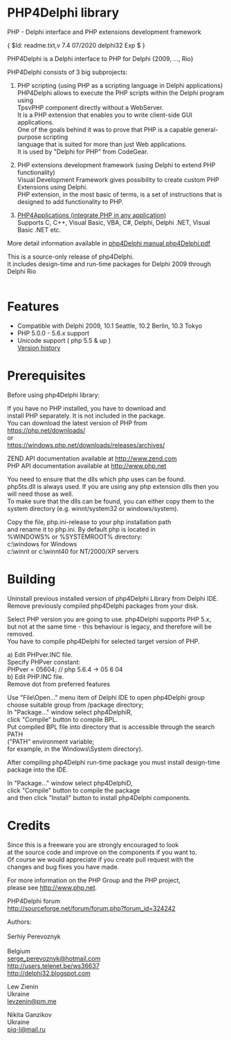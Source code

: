 # PHP4Delphi library                       

PHP - Delphi interface and PHP extensions development framework                  

{ $Id: readme.txt,v 7.4 07/2020 delphi32 Exp $ } 

PHP4Delphi is a Delphi interface to PHP for Delphi {2009, ..., Rio}

PHP4Delphi consists of 3 big subprojects:

1. PHP scripting (using PHP as a scripting language in Delphi applications) <br>
PHP4Delphi allows to execute the PHP scripts within the Delphi program using <br>
TpsvPHP component directly without a WebServer.  <br>
It is a PHP extension that enables you to write client-side GUI applications.  <br>
One of the goals behind it was to prove that PHP is a capable general-purpose scripting <br> 
language that is suited for more than just Web applications.  <br>
It is used by "Delphi for PHP" from CodeGear. <br>

2. PHP extensions development framework (using Delphi to extend PHP functionality) <br>
Visual Development Framework gives possibility to create custom PHP <br>
Extensions using Delphi.  <br>
PHP extension, in the most basic of terms, is a set of instructions that is <br>
designed to add functionality to PHP. <br>

3. <a href="https://github.com/suwermave/php4delphi/tree/bin/php4application">PHP4Applications (integrate PHP in any application)</a> <br>
Supports C, C++, Visual Basic, VBA, C#, Delphi, Delphi .NET, Visual Basic .NET etc. <br> 


More detail information available in <a href="/documentation/php4Delphi.pdf">php4Delphi manual php4Delphi.pdf</a>


This is a source-only release of php4Delphi. <br>
It includes design-time and run-time packages for Delphi 2009 through Delphi Rio <br> <br>

# Features
* Compatible with Delphi 2009, 10.1 Seattle, 10.2 Berlin, 10.3 Tokyo
* PHP 5.0.0 - 5.6.x support
* Unicode support ( php 5.5 & up )
<br> <a href="versions.md">Version history</a>

# Prerequisites
Before using php4Delphi library: <br>

If you have no PHP installed, you have to download and  <br>
install PHP separately. It is not included in the package. <br>
You can download the latest version of PHP from <br>
https://php.net/downloads/ <br>
or <br>
https://windows.php.net/downloads/releases/archives/ <br>

ZEND API documentation available at http://www.zend.com <br>
PHP  API documentation available at http://www.php.net <br>

You need to ensure that the dlls which php uses can be found. <br> 
php5ts.dll is always used. If you are using any php extension dlls then you <br>
will need those as well.  <br>
To make sure that the dlls can be found, you can either copy them to the  <br>
system directory (e.g. winnt/system32 or  windows/system). <br>

Copy the file, php.ini-release to your php installation path <br>
and rename it to php.ini. By default php is located in  <br>
%WINDOWS% or %SYSTEMROOT% directory: <br>
c:\windows for Windows <br>
c:\winnt or c:\winnt40 for NT/2000/XP servers <br>

# Building
Uninstall previous installed version of php4Delphi Library from Delphi IDE. <br>
Remove previously compiled php4Delphi packages from your disk. <br>

Select PHP version you are going to use. php4Delphi supports PHP 5.x,  <br>
but not at the same time - this behaviour is legacy, and therefore will be removed. <br>
You have to compile php4Delphi for selected target version of PHP. <br>

a) Edit PHPver.INC file. <br>
   Specify PHPver constant: <br>
   PHPver = 05604; // php 5.6.4 -> 05 6 04 <br>
b) Edit PHP.INC file. <br>
   Remove dot from preferred features <br>

Use "File\Open..." menu item of Delphi IDE to open php4Delphi group <br>
choose suitable group from /package directory;  <br>
In "Package..." window select php4DelphiR, <br>
click "Compile" button to compile BPL.  <br>
Put compiled BPL file into directory that is accessible through the search PATH  <br>
("PATH" environment variable; <br>
for example, in the Windows\System directory). <br>

After compiling php4Delphi run-time package you must install design-time <br>
package into the IDE. <br>

In "Package..." window select php4DelphiD, <br>
click "Compile" button to compile the package <br>
and then click "Install" button to install php4Delphi components. <br>

# Credits

Since this is a freeware you are strongly encouraged to look  <br>
at the source code and improve on the components if you want to.  <br>
Of course we would appreciate if you create pull request with the  <br>
changes and bug fixes you have made.  <br>

For more information on the PHP Group and the PHP project, <br>
please see <http://www.php.net>. <br>


PHP4Delphi forum <br>
http://sourceforge.net/forum/forum.php?forum_id=324242  <br>

Authors: <br>                                              
Serhiy Perevoznyk <br>                                 
Belgium <br>
serge_perevoznyk@hotmail.com <br>
http://users.telenet.be/ws36637  <br>
http://delphi32.blogspot.com  <br>

Lew Zienin  <br>
Ukraine  <br>
levzenin@pm.me  <br>

Nikita Ganzikov  <br>
Ukraine  <br>
pig-l@mail.ru
